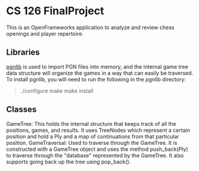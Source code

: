 # CS 126 FinalProject
This is an OpenFrameworks application to analyze and review chess openings and player repertoire.

[pgnlib]: http://pgnlib.sourceforge.net/ "pgnlib"

## Libraries
[pgnlib] is used to import PGN files into memory, and the internal game tree data structure will organize the games in a way that can easily be traversed.
To install pgnlib, you will need to run the following in the pgnlib directory:
> ./configure
> make
> make install

## Classes
GameTree:
This holds the internal structure that keeps track of all the positions, games, and results. It uses TreeNodes which represent a certain position and hold a Ply and a map of continuations from that particular position.
GameTraversal:
Used to traverse through the GameTree. It is constructed with a GameTree object and uses the method push_back(Ply) to traverse through the "database" represented by the GameTree. It also supports going back up the tree using pop_back(). 
